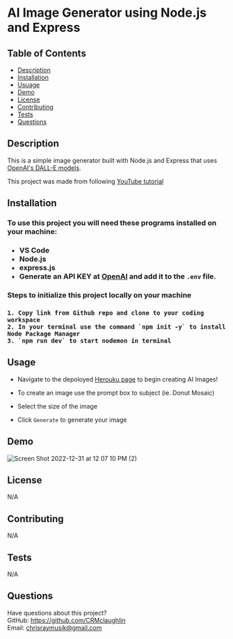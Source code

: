 # AI Image Generator using Node.js and Express

## Table of Contents
  * [Description](#description)
  * [Installation](#installation)
  * [Usuage](#usage)
  * [Demo](#demo)
  * [License](#license)
  * [Contributing](#contributing)
  * [Tests](#tests)
  * [Questions](#questions)

  ## Description
 
This is a simple image generator built with Node.js and Express that uses [OpenAI's DALL-E models](https://beta.openai.com/docs/guides/images).

This project was made from following [YouTube tutorial](https://www.youtube.com/watch?v=fU4o_BKaUZE)
  
  ## Installation
  <h3> To use this project you will need these programs installed on your machine:<h3>
  
  * VS Code
  * Node.js
  * express.js
  * Generate an API KEY at [OpenAI](https://beta.openai.com/) and add it to the `.env` file.
  
  
  <h3> Steps to initialize this project locally on your machine <h3>
    
    1. Copy link from Github repo and clone to your coding workspace
    2. In your terminal use the command `npm init -y` to install Node Package Manager
    3. `npm run dev` to start nodemon in terminal

    
    
  
## Usage 
  
* Navigate to the depoloyed [Herouku page](https://still-scrubland-96431.herokuapp.com/) to begin creating AI Images!

* To create an image use the prompt box to subject (ie. Donut Mosaic)
* Select the size of the image
* Click `Generate` to generate your image

  
## Demo

   ![Screen Shot 2022-12-31 at 12 07 10 PM (2)](https://user-images.githubusercontent.com/111208223/210152287-6ae667ff-111f-4af0-87a4-67f73cefd8ec.png)


  
## License
N/A
  
  
## Contributing

N/A
  
## Tests
N/A
  
## Questions
Have questions about this project?  
GitHub: https://github.com/CRMclaughlin  
Email: chrisraymusik@gmail.com
